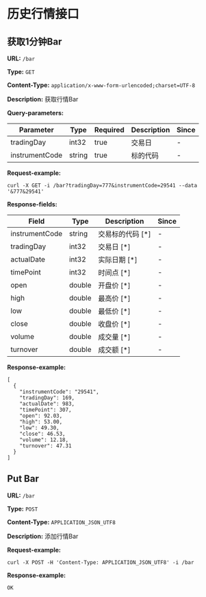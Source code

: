 
# 历史行情接口
## 获取1分钟Bar

**URL:** `/bar`

**Type:** `GET`


**Content-Type:** `application/x-www-form-urlencoded;charset=UTF-8`

**Description:** 获取行情Bar



**Query-parameters:**

| Parameter | Type | Required | Description | Since |
|-----------|------|----------|-------------|-------|
|tradingDay|int32|true|    交易日|-|
|instrumentCode|string|true|标的代码|-|


**Request-example:**
```
curl -X GET -i /bar?tradingDay=777&instrumentCode=29541 --data '&777&29541'
```

**Response-fields:**

| Field | Type | Description | Since |
|-------|------|-------------|-------|
|instrumentCode|string|交易标的代码 [*]|-|
|tradingDay|int32|交易日 [*]|-|
|actualDate|int32|实际日期 [*]|-|
|timePoint|int32|时间点 [*]|-|
|open|double|开盘价 [*]|-|
|high|double|最高价 [*]|-|
|low|double|最低价 [*]|-|
|close|double|收盘价 [*]|-|
|volume|double|成交量 [*]|-|
|turnover|double|成交额 [*]|-|

**Response-example:**
```
[
  {
    "instrumentCode": "29541",
    "tradingDay": 169,
    "actualDate": 983,
    "timePoint": 307,
    "open": 92.03,
    "high": 53.00,
    "low": 49.30,
    "close": 46.53,
    "volume": 12.18,
    "turnover": 47.31
  }
]
```

## Put Bar

**URL:** `/bar`

**Type:** `POST`


**Content-Type:** `APPLICATION_JSON_UTF8`

**Description:** 添加行情Bar





**Request-example:**
```
curl -X POST -H 'Content-Type: APPLICATION_JSON_UTF8' -i /bar
```

**Response-example:**
```
OK
```

